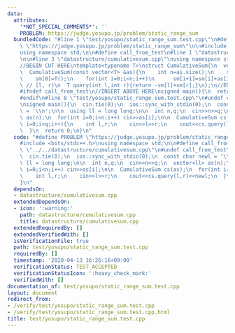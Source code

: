 ```yaml
---
data:
  attributes:
    '*NOT_SPECIAL_COMMENTS*': ''
    PROBLEM: https://judge.yosupo.jp/problem/static_range_sum
  bundledCode: "#line 1 \"test/yosupo/static_range_sum.test.cpp\"\n#define PROBLEM\
    \ \"https://judge.yosupo.jp/problem/static_range_sum\"\n\n#include <bits/stdc++.h>\n\
    using namespace std;\n\n#define call_from_test\n#line 1 \"datastructure/cumulativesum.cpp\"\
    \n\n#line 3 \"datastructure/cumulativesum.cpp\"\nusing namespace std;\n#endif\n\
    //BEGIN CUT HERE\ntemplate<typename T>\nstruct CumulativeSum{\n  vector<T> sm;\n\
    \  CumulativeSum(const vector<T> &as){\n    int n=as.size();\n    sm.resize(n+1);\n\
    \    sm[0]=T();\n    for(int i=0;i<n;i++)\n      sm[i+1]=sm[i]+as[i];\n  }\n \
    \ // [l, r)\n  T query(int l,int r){return -sm[l]+sm[r];}\n};\n//END CUT HERE\n\
    #ifndef call_from_test\n//INSERT ABOVE HERE\nsigned main(){\n  return 0;\n}\n\
    #endif\n#line 8 \"test/yosupo/static_range_sum.test.cpp\"\n#undef call_from_test\n\
    \nsigned main(){\n  cin.tie(0);\n  ios::sync_with_stdio(0);\n  const char newl\
    \ = '\\n';\n\n  using ll = long long;\n\n  int n,q;\n  cin>>n>>q;\n  vector<ll>\
    \ as(n);\n  for(int i=0;i<n;i++) cin>>as[i];\n\n  CumulativeSum cs(as);\n  for(int\
    \ i=0;i<q;i++){\n    int l,r;\n    cin>>l>>r;\n    cout<<cs.query(l,r)<<newl;\n\
    \  }\n  return 0;\n}\n"
  code: "#define PROBLEM \"https://judge.yosupo.jp/problem/static_range_sum\"\n\n\
    #include <bits/stdc++.h>\nusing namespace std;\n\n#define call_from_test\n#include\
    \ \"../../datastructure/cumulativesum.cpp\"\n#undef call_from_test\n\nsigned main(){\n\
    \  cin.tie(0);\n  ios::sync_with_stdio(0);\n  const char newl = '\\n';\n\n  using\
    \ ll = long long;\n\n  int n,q;\n  cin>>n>>q;\n  vector<ll> as(n);\n  for(int\
    \ i=0;i<n;i++) cin>>as[i];\n\n  CumulativeSum cs(as);\n  for(int i=0;i<q;i++){\n\
    \    int l,r;\n    cin>>l>>r;\n    cout<<cs.query(l,r)<<newl;\n  }\n  return 0;\n\
    }\n"
  dependsOn:
  - datastructure/cumulativesum.cpp
  extendedDependsOn:
  - icon: ':warning:'
    path: datastructure/cumulativesum.cpp
    title: datastructure/cumulativesum.cpp
  extendedRequiredBy: []
  extendedVerifiedWith: []
  isVerificationFile: true
  path: test/yosupo/static_range_sum.test.cpp
  requiredBy: []
  timestamp: '2020-04-13 16:26:16+09:00'
  verificationStatus: TEST_ACCEPTED
  verificationStatusIcon: ':heavy_check_mark:'
  verifiedWith: []
documentation_of: test/yosupo/static_range_sum.test.cpp
layout: document
redirect_from:
- /verify/test/yosupo/static_range_sum.test.cpp
- /verify/test/yosupo/static_range_sum.test.cpp.html
title: test/yosupo/static_range_sum.test.cpp
---
```

